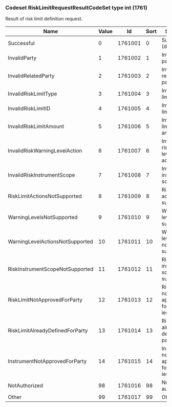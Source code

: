 ### Codeset RiskLimitRequestResultCodeSet type int (1761)

Result of risk limit definition request.

| Name                            | Value | Id      | Sort | Synopsis                                   |
|---------------------------------|-------|---------|------|--------------------------------------------|
| Successful                      | 0     | 1761001 | 0    | Successful (default)                       |
| InvalidParty                    | 1     | 1761002 | 1    | Invalid party(-ies)                        |
| InvalidRelatedParty             | 2     | 1761003 | 2    | Invalid related party(-ies)                |
| InvalidRiskLimitType            | 3     | 1761004 | 3    | Invalid risk limit type(s)                 |
| InvalidRiskLimitID              | 4     | 1761005 | 4    | Invalid risk limit ID(s)                   |
| InvalidRiskLimitAmount          | 5     | 1761006 | 5    | Invalid risk limit amount(s)               |
| InvalidRiskWarningLevelAction   | 6     | 1761007 | 6    | Invalid risk/warning level action(s)       |
| InvalidRiskInstrumentScope      | 7     | 1761008 | 7    | Invalid risk instrument scope(s)           |
| RiskLimitActionsNotSupported    | 8     | 1761009 | 8    | Risk limit actions not supported           |
| WarningLevelsNotSupported       | 9     | 1761010 | 9    | Warning levels not supported               |
| WarningLevelActionsNotSupported | 10    | 1761011 | 10   | Warning level actions not supported        |
| RiskInstrumentScopeNotSupported | 11    | 1761012 | 11   | Risk instrument scope not supported        |
| RiskLimitNotApprovedForParty    | 12    | 1761013 | 12   | Risk limit not approved for party(-ies)    |
| RiskLimitAlreadyDefinedForParty | 13    | 1761014 | 13   | Risk limit already defined for party(-ies) |
| InstrumentNotApprovedForParty   | 14    | 1761015 | 14   | Instrument not approved for party(-ies)    |
| NotAuthorized                   | 98    | 1761016 | 98   | Not authorized                             |
| Other                           | 99    | 1761017 | 99   | Other                                      |

